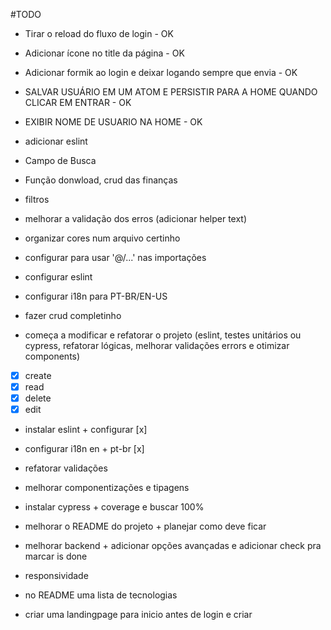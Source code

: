 #TODO

- Tirar o reload do fluxo de login - OK
- Adicionar ícone no title da página - OK
- Adicionar formik ao login e deixar logando sempre que envia - OK

- SALVAR USUÁRIO EM UM ATOM E PERSISTIR PARA A HOME QUANDO CLICAR EM ENTRAR - OK
- EXIBIR NOME DE USUARIO NA HOME - OK
- adicionar eslint

- Campo de Busca
- Função donwload, crud das finanças
- filtros
- melhorar a validação dos erros (adicionar helper text)
- organizar cores num arquivo certinho
- configurar para usar '@/...' nas importações
- configurar eslint
- configurar i18n para PT-BR/EN-US

- fazer crud completinho
- começa a modificar e refatorar o projeto (eslint, testes unitários ou cypress, refatorar lógicas, melhorar validações errors e otimizar components)
- [x] create
- [x] read
- [x] delete
- [x] edit

- instalar eslint + configurar [x]
- configurar i18n en + pt-br [x]
- refatorar validações
- melhorar componentizações e tipagens
- instalar cypress + coverage e buscar 100%
- melhorar o README do projeto + planejar como deve ficar
- melhorar backend + adicionar opções avançadas e adicionar check pra marcar is done
- responsividade


- no README uma lista de tecnologias
- criar uma landingpage para inicio antes de login e criar